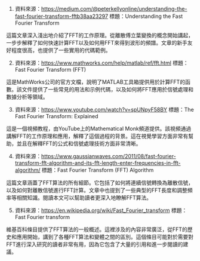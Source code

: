 

1. 資料來源：https://medium.com/@peterkellyonline/understanding-the-fast-fourier-transform-fftb38aa23297
標題：Understanding the Fast Fourier Transform

這篇文章深入淺出地介紹了FFT的工作原理。從離散傅立葉變換的概念開始講起，一步步解釋了如何快速計算FFT以及如何用FFT來得到波形的頻譜。文章的新手友好程度很高，也提供了一些實用的代碼範例。

2. 資料來源：https://www.mathworks.com/help/matlab/ref/fft.html
標題：Fast Fourier Transform (FFT)

這是MathWorks公司的官方文檔，說明了MATLAB工具箱提供用於計算FFT的函數。該文件提供了一些常見的用法和示例代碼，以及如何將FFT應用於信號處理和數據分析等領域。

3. 資料來源：https://www.youtube.com/watch?v=spUNpyF58BY
標題：The Fast Fourier Transform: Explained

這是一個視頻教程，由YouTube上的Mathematical Monk頻道提供。該視頻通過講解FFT的工作原理和應用，解釋了這個過程的背景。這在視覺學習方面非常有幫助，並且在解釋FFT的公式和信號處理技術方面非常清晰。

4. 資料來源：https://www.gaussianwaves.com/2011/08/fast-fourier-transform-fft-algorithm-and-its-fft-length-enter-frequencies-in-fft-algorithm/
標題：Fast Fourier Transform (FFT) Algorithm

這篇文章涵蓋了FFT算法的所有細節。它包括了如何將連續信號轉換為離散信號，以及如何對離散信號進行FFT計算。文章中也提到了一些典型的FFT長度和調整頻率等相關知識。閱讀本文可以幫助讀者更深入地瞭解FFT算法。

5. 資料來源：https://en.wikipedia.org/wiki/Fast_Fourier_transform
標題：Fast Fourier transform

維基百科條目提供了FFT算法的一般概述。這裡涉及的內容非常廣泛，從FFT的歷史和應用開始，講到了各種FFT算法和變體之間的區別。這個條目可能對於需要對FFT進行深入研究的讀者非常有用，因為它包含了大量的引用和進一步閱讀的建議。